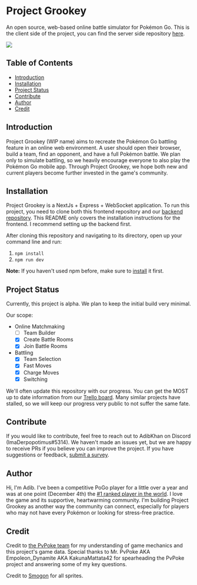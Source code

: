 # Project Grookey
An open source, web-based online battle simulator for Pokémon Go. This is the client side of the project, you can find the server side repository [here](https://github.com/DeveloperKhan/pogo-web-backend).

[![](http://img.youtube.com/vi/X_7nhgRWi3c/0.jpg)](http://www.youtube.com/watch?v=X_7nhgRWi3c "")

## Table of Contents
  * [Introduction](#introduction)
  * [Installation](#installation)
  * [Project Status](#project-status)
  * [Contribute](#contribute)
  * [Author](#author)
  * [Credit](#credit)

## Introduction
Project Grookey (WIP name) aims to recreate the Pokémon Go battling feature in an online web environment. A user should open their browser, build a team, find an opponent, and have a full Pokémon battle. We plan only to simulate battling, so we heavily encourage everyone to also play the Pokémon Go mobile app. Through Project Grookey, we hope both new and current players become further invested in the game's community.

## Installation
Project Grookey is a NextJs + Express + WebSocket application. To run this project, you need to clone both this frontend repository and our [backend repository](https://github.com/DeveloperKhan/pogo-web-backend). This README only covers the installation instructions for the frontend. I recommend setting up the backend first.

After cloning this repository and navigating to its directory, open up your command line and run:
1. ```npm install```
2. ```npm run dev```

<b>Note:</b> If you haven't used npm before, make sure to [install](https://www.npmjs.com/get-npm) it first.

## Project Status
Currently, this project is alpha. We plan to keep the initial build very minimal.

Our scope:
- Online Matchmaking
  - [ ] Team Builder
  - [x] Create Battle Rooms
  - [x] Join Battle Rooms
- Battling
  - [x] Team Selection
  - [x] Fast Moves
  - [x] Charge Moves
  - [x] Switching
 
We'll often update this repository with our progress. You can get the MOST up to date information from our [Trello board](https://trello.com/b/MTKTjFOA/pogo). Many similar projects have stalled, so we will keep our progress very public to not suffer the same fate.

## Contribute
If you would like to contribute, feel free to reach out to AdibKhan on Discord (ImaDerpopotimus#5314). We haven't made an issues yet, but we are happy to receive PRs if you believe you can improve the project. If you have suggestions or feedback, [submit a survey](https://adibkhan127863.typeform.com/to/Ef2OER1h).

## Author
Hi, I'm Adib. I've been a competitive PoGo player for a little over a year and was at one point (December 4th) the [#1 ranked player in the world](https://ibb.co/Tq2mG2N). I love the game and its supportive, heartwarming community. I'm building Project Grookey as another way the community can connect, especially for players who may not have every Pokémon or looking for stress-free practice.

## Credit
Credit to [the PvPoke team](https://github.com/pvpoke/pvpoke) for my understanding of game mechanics and this project's game data. Special thanks to Mr. PvPoke AKA Empoleon_Dynamite AKA KakunaMattata42 for spearheading the PvPoke project and answering some of my key questions.

Credit to [Smogon](https://github.com/smogon/sprites) for all sprites.

